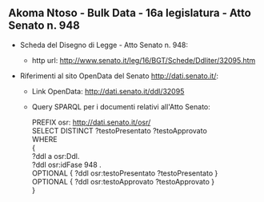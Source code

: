 ## Akoma Ntoso - Bulk Data - 16a legislatura - Atto Senato n. 948 ##

* Scheda del Disegno di Legge - Atto Senato n. 948:
	* http url: http://www.senato.it/leg/16/BGT/Schede/Ddliter/32095.htm

* Riferimenti al sito OpenData del Senato http://dati.senato.it/:
	* Link OpenData: http://dati.senato.it/ddl/32095
	* Query SPARQL per i documenti relativi all'Atto Senato:

        PREFIX osr: <http://dati.senato.it/osr/>  
		SELECT DISTINCT ?testoPresentato ?testoApprovato  
		WHERE  
		{  
		    ?ddl a osr:Ddl.  
		    ?ddl osr:idFase 948 .  
		    OPTIONAL { ?ddl osr:testoPresentato ?testoPresentato }  
		    OPTIONAL { ?ddl osr:testoApprovato ?testoApprovato }  
		}
		